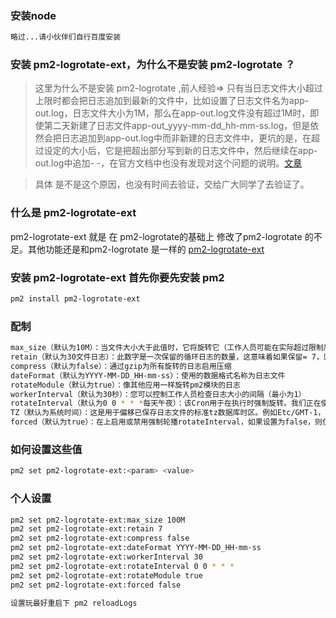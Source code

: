 ### 安装node
```sh
略过...请小伙伴们自行百度安装
```
### 安装 pm2-logrotate-ext，为什么不是安装 pm2-logrotate ？
>这里为什么不是安装 pm2-logrotate ,前人经验=>  只有当日志文件大小超过上限时都会把日志追加到最新的文件中，比如设置了日志文件名为app-out.log，日志文件大小为1M，那么在app-out.log文件没有超过1M时，即使第二天新建了日志文件app-out_yyyy-mm-dd_hh-mm-ss.log，但是依然会把日志追加到app-out.log中而非新建的日志文件中，更坑的是，在超过设定的大小后，它是把超出部分写到新的日志文件中，然后继续在app-out.log中追加- -，在官方文档中也没有发现对这个问题的说明。[文章](https://www.cnblogs.com/daner1257/p/10763888.html)

> 具体 是不是这个原因，也没有时间去验证，交给广大同学了去验证了。
### 什么是 pm2-logrotate-ext 
pm2-logrotate-ext 就是 在 pm2-logrotate的基础上 修改了pm2-logrotate 的不足。其他功能还是和pm2-logrotate 是一样的
[pm2-logrotate-ext](https://github.com/Lujo5/pm2-logrotate-ext)

### 安装 pm2-logrotate-ext 首先你要先安装 pm2 
```sh
pm2 install pm2-logrotate-ext
```
### 配制
```sh
max_size（默认为10M）：当文件大小大于此值时，它将旋转它（工作人员可能在实际超过限制后检查文件）。您可以在随后结束指定单位：10G，10M，10K
retain（默认为30文件日志）：此数字是一次保留的循环日志的数量，这意味着如果保留= 7，则最多将有7个循环日志和当前的日志。
compress（默认为false）：通过gzip为所有旋转的日志启用压缩
dateFormat（默认为YYYY-MM-DD_HH-mm-ss）：使用的数据格式名称为日志文件
rotateModule（默认为true）：像其他应用一样旋转pm2模块的日志
workerInterval（默认为30秒）：您可以控制工作人员检查日志大小的间隔（最小为1）
rotateInterval（默认为0 0 * * *每天午夜）：该Cron用于在执行时强制旋转。我们正在使用节点计划来计划cron，因此节点计划的所有有效cron 对该选项来说都是有效的cron。Cron风格：
TZ（默认为系统时间）：这是用于偏移已保存日志文件的标准tz数据库时区。例如Etc/GMT-1，带有小时日志的值，将在文件名称为GMT-1的14GMT时保存文件13。
forced（默认为true）：在上启用或禁用强制轮播rotateInterval，如果设置为false，则仅在max_size达到限制时才会发生日志文件轮换。
```
### 如何设置这些值
```sh
pm2 set pm2-logrotate-ext:<param> <value>
```

### 个人设置
```sh
pm2 set pm2-logrotate-ext:max_size 100M
pm2 set pm2-logrotate-ext:retain 7
pm2 set pm2-logrotate-ext:compress false
pm2 set pm2-logrotate-ext:dateFormat YYYY-MM-DD_HH-mm-ss
pm2 set pm2-logrotate-ext:workerInterval 30
pm2 set pm2-logrotate-ext:rotateInterval 0 0 * * *
pm2 set pm2-logrotate-ext:rotateModule true
pm2 set pm2-logrotate-ext:forced false

设置玩最好重启下 pm2 reloadLogs
```